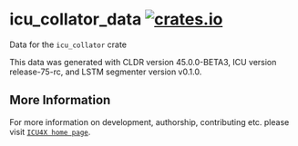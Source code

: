 # icu_collator_data [![crates.io](https://img.shields.io/crates/v/icu_collator_data)](https://crates.io/crates/icu_collator_data)

<!-- cargo-rdme start -->

Data for the `icu_collator` crate

This data was generated with CLDR version 45.0.0-BETA3, ICU version release-75-rc, and
LSTM segmenter version v0.1.0.

<!-- cargo-rdme end -->

## More Information

For more information on development, authorship, contributing etc. please visit [`ICU4X home page`](https://github.com/unicode-org/icu4x).
